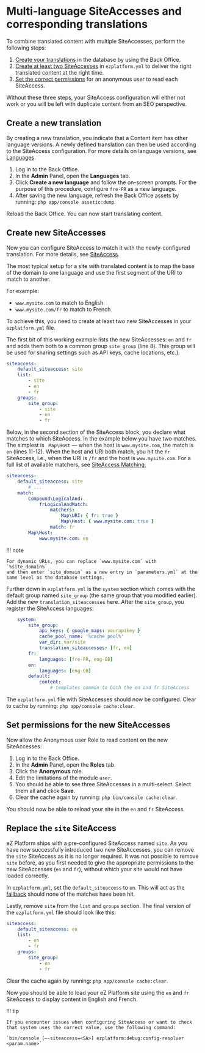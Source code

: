 # Multi-language SiteAccesses and corresponding translations

To combine translated content with multiple SiteAccesses, perform the following steps:

1. [Create your translations](#create-a-new-translation) in the database by using the Back Office.
1. [Create at least two SiteAccesses](#create-new-siteaccesses) in `ezplatform.yml` to deliver the right translated content at the right time.
1. [Set the correct permissions](#set-permissions-for-the-new-siteaccesses) for an anonymous user to read each SiteAccess.

Without these three steps, your SiteAccess configuration will either not work or you will be left with duplicate content from an SEO perspective.

## Create a new translation

By creating a new translation, you indicate that a Content item has other language versions.
A newly defined translation can then be used according to the SiteAccess configuration.
For more details on language versions, see [Languages](internationalization.md).

1. Log in to the Back Office.
1. In the **Admin** Panel, open the **Languages** tab.
1. Click **Create a new language** and follow the on-screen prompts. For the purpose of this procedure, configure `fre-FR` as a new language.
1. After saving the new language, refresh the Back Office assets by running: `php app/console assetic:dump`.

Reload the Back Office.
You can now start translating content.

## Create new SiteAccesses

Now you can configure SiteAccess to match it with the newly-configured translation.
For more details, see [SiteAccess](siteaccess.md).

The most typical setup for a site with translated content is to map the base of the domain to one language
and use the first segment of the URI to match to another. 

For example:

- `www.mysite.com` to match to English
- `www.mysite.com/fr` to match to French

To achieve this, you need to create at least two new SiteAccesses in your `ezplatform.yml` file.

The first bit of this working example lists the new SiteAccesses: `en` and `fr` and adds them both to a common group `site_group` (line 8).
This group will be used for sharing settings such as API keys, cache locations, etc.).

``` yaml hl_lines="8"
siteaccess:
    default_siteaccess: site
    list:
        - site
        - en
        - fr
    groups:
        site_group:
            - site
            - en
            - fr
```

Below, in the second section of the SiteAccess block, you declare what matches to which SiteAccess.
In the example below you have two matches. 
The simplest is ` Map\Host` — when the host is `www.mysite.com`, the match is `en` (lines 11-12).
When the host and URI both match, you hit the `fr` SiteAccess, i.e., when the URI is `/fr` and the host is `www.mysite.com`.
For a full list of available matchers, see [SiteAccess Matching.](siteaccess_matching.md)

``` yaml hl_lines="11 12"
siteaccess:
    default_siteaccess: site
        # ...
    match:
        Compound\LogicalAnd:
            frLogicalAndMatch:
                matchers:
                    Map\URI: { fr: true }
                    Map\Host: { www.mysite.com: true }
                match: fr
        Map\Host:
            www.mysite.com: en
```

!!! note

    For dynamic URLs, you can replace `www.mysite.com` with `%site_domain%`
    and then enter `site_domain` as a new entry in `parameters.yml` at the same level as the database settings.

Further down in `ezplatform.yml` is the `system` section which comes with the default group named `site_group` (the same group that you modified earlier).
Add the new `translation_siteaccesses` here. After the `site_group`, you register the SiteAccess languages:

``` yaml
    system:
        site_group:
            api_keys: { google_maps: yourapikey }
            cache_pool_name: '%cache_pool%'
            var_dir: var/site
            translation_siteaccesses: [fr, en]
        fr:
            languages: [fre-FR, eng-GB]
        en:
            languages: [eng-GB]
        default:
            content:
                # templates common to both the en and fr SiteAccess
```

The `ezplatform.yml` file with SiteAccesses should now be configured.
Clear to cache by running: `php app/console cache:clear`.

## Set permissions for the new SiteAccesses

Now allow the Anonymous user Role to read content on the new SiteAccesses:

1. Log in to the Back Office.
1. In the **Admin** Panel, open the **Roles** tab.
1. Click the **Anonymous** role.
1. Edit the limitations of the module `user`.
1. You should be able to see three SiteAccesses in a multi-select. Select them all and click **Save**.
1. Clear the cache again by running: `php bin/console cache:clear`.

You should now be able to reload your site in the `en` and `fr` SiteAccess.

## Replace the `site` SiteAccess

eZ Platform ships with a pre-configured SiteAccess named `site`. As you have now successfully introduced two new SiteAccesses,
you can remove the `site` SiteAccess as it is no longer required.
It was not possible to remove `site` before, as you first needed to give the appropriate permissions to the new SiteAccesses (`en` and `fr`),
without which your site would not have loaded correctly.

In `ezplatform.yml`, set the `default_siteaccess` to `en`.
This will act as the [fallback](siteaccess.md#multilanguage-sites) should none of the matches have been hit.

Lastly, remove `site` from the `list` and `groups` section.
The final version of the `ezplatform.yml` file should look like this:

``` yaml
siteaccess:
    default_siteaccess: en
    list:
        - en
        - fr
    groups:
        site_group:
            - en
            - fr
```

Clear the cache again by running: `php app/console cache:clear`.

Now you should be able to load your eZ Platform site using the `en` and `fr` SiteAccess to display content in English and French.

!!! tip
    
    If you encounter issues when configuring SiteAccess or want to check that system uses the correct value, use the following command:
    
    `bin/console [—-siteaccess=<SA>] ezplatform:debug:config-resolver <param.name>`
